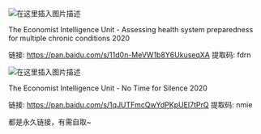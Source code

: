 ![在这里插入图片描述](https://img-blog.csdnimg.cn/20201229190337227.png?x-oss-process=image/watermark,type_ZmFuZ3poZW5naGVpdGk,shadow_10,text_aHR0cHM6Ly9ibG9nLmNzZG4ubmV0L215UmVhbGl6YXRpb24=,size_16,color_FFFFFF,t_70)

The Economist Intelligence Unit - Assessing health system preparedness for multiple chronic conditions 2020

链接: https://pan.baidu.com/s/11d0n-MeVW1b8Y6UkuseqXA 提取码: fdrn  


![在这里插入图片描述](https://img-blog.csdnimg.cn/2020122919042670.png?x-oss-process=image/watermark,type_ZmFuZ3poZW5naGVpdGk,shadow_10,text_aHR0cHM6Ly9ibG9nLmNzZG4ubmV0L215UmVhbGl6YXRpb24=,size_16,color_FFFFFF,t_70)

The Economist Intelligence Unit - No Time for Silence 2020

链接: https://pan.baidu.com/s/1qJUTFmcQwYdPKpUEI7tPrQ 提取码: nmie

都是永久链接，有需自取~
